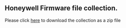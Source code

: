 ## Honeywell Firmware file collection.

Please click [here](https://minhaskamal.github.io/DownGit/#/home?url=https://github.com/jascoproducts/firmware/tree/main/zwave/Honeywell) to download the collection as a zip file 
